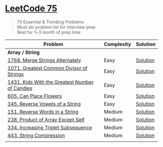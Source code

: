 # [LeetCode 75](https://leetcode.com/studyplan/leetcode-75/)

> 75 Essential & Trending Problems<br>
> Must-do problem list for interview prep<br>
> Best for 1~3 month of prep time<br>

| Problem                                                                                                                                                                       | Complexity | Solution                                                                                                |
| ----------------------------------------------------------------------------------------------------------------------------------------------------------------------------- | ---------- | ------------------------------------------------------------------------------------------------------- |
| **Array / String**                                                                                                                                                                |
| [1768. Merge Strings Alternately](https://leetcode.com/problems/merge-strings-alternately/description/?envType=study-plan-v2&envId=leetcode-75)                               | Easy       | [Solution](../solutions/1700-1799/1768.%20Merge%20Strings%20Alternately_test.go)                        |
| [1071. Greatest Common Divisor of Strings](https://leetcode.com/problems/greatest-common-divisor-of-strings/description/?envType=study-plan-v2&envId=leetcode-75)             | Easy       | [Solution](../solutions/1000-1099/1071.%20Greatest%20Common%20Divisor%20of%20Strings_test.go)           |
| [1431. Kids With the Greatest Number of Candies](https://leetcode.com/problems/kids-with-the-greatest-number-of-candies/description/?envType=study-plan-v2&envId=leetcode-75) | Easy       | [Solution](../solutions/1400-1499/1431.%20Kids%20With%20the%20Greatest%20Number%20of%20Candies_test.go) |
| [605. Can Place Flowers](https://leetcode.com/problems/can-place-flowers/description/?envType=study-plan-v2&envId=leetcode-75)                                                | Easy       | [Solution](../solutions/0600-0699/605.%20Can%20Place%20Flowers_test.go)                                 |
| [345. Reverse Vowels of a String](https://leetcode.com/problems/reverse-vowels-of-a-string/description/?envType=study-plan-v2&envId=leetcode-75)                              | Easy       | [Solution](../solutions/0300-0399/345.%20Reverse%20Vowels%20of%20a%20String_test.go)                    |
| [151. Reverse Words in a String](https://leetcode.com/problems/reverse-words-in-a-string/description/?envType=study-plan-v2&envId=leetcode-75)                                | Medium     | [Solution](../solutions/0100-0199/151.%20Reverse%20Words%20in%20a%20String_test.go)                     |
| [238. Product of Array Except Self](https://leetcode.com/problems/product-of-array-except-self/description/?envType=study-plan-v2&envId=leetcode-75)                          | Medium     | [Solution](../solutions/0200-0299/238.%20Product%20of%20Array%20Except%20Self_test.go)                  |
| [334. Increasing Triplet Subsequence](https://leetcode.com/problems/increasing-triplet-subsequence/description/?envType=study-plan-v2&envId=leetcode-75)                      | Medium     | [Solution](../solutions/0300-0399/334.%20Increasing%20Triplet%20Subsequence_test.go)                    |
| [443. String Compression](https://leetcode.com/problems/string-compression/description/?envType=study-plan-v2&envId=leetcode-75)                                              | Medium     | [Solution](../solutions/0400-0499/443.%20String%20Compression_test.go)                                  |
|                                                                                                                                                                               |            |                                                                                                         |
